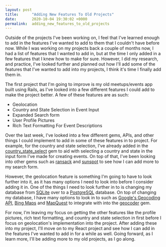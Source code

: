 ```yaml
---
layout: post
title:      "Adding New Features To Old Projects"
date:       2020-10-04 19:30:02 +0000
permalink:  adding_new_features_to_old_projects
---
```


Outside of the projects I've been working on, I feel that I've learned enough to add in the features I've wanted to add to them that I couldn't have before now. While I was working on my projects back a couple of months now, I had a list of features that I wanted to add in, but at the time I only added in a few features that I knew how to make for sure. However, I did my research, and practice, I've looked further and planned out how I'll add some of the features that I've wanted to add into my projects, I think it's time I finally add them in.

The first project that I'm going to improve is my old meetups/events app built using Rails, as I've looked into a few different features I could add to make the project better. A few of these features are as such:

* Geolocation
* Country and State Selection in Event Input
* Expanded Search form 
* User Profile Pictures
* Rich Text Formatting For Event Descriptions

Over the last week, I've looked into a few different gems, APIs, and other things I could implement to add in some of these features in to project. For example, for the country and state selection, I've already added in the [country_state_select](https://github.com/arvindvyas/Country-State-Select) gem to aid with selecting a country and state in the input form I've made for creating events. On top of that, I've been looking into other gems such as [ransack](https://github.com/activerecord-hackery/ransack) and [sunspot](https://github.com/sunspot/sunspot) to see how I can add more to my search form. 

However, the geolocation feature is something I'm going to have to look further into it, as it has many options I need to look into before I consider adding it in. One of the things I need to look further in to is changing my database from [SQLite](https://sqlite.org/index.html) over to a [PostgreSQL](https://sqlite.org/index.html) database. On top of changing my database, I have many options to look in to such as [Google's Geocoding API](https://developers.google.com/maps/documentation/geocoding/start), [Bing Maps](https://docs.microsoft.com/en-us/bingmaps/rest-services/) and [MapQuest](https://developer.mapquest.com/documentation/http://) to integrate with into the [geocoder](https://github.com/alexreisner/geocoder) gem.  

For now, I'm leaving my focus on getting the other features like the profile pictures, rich text formatting, and country and state selection in first before I focus on geolocation's implementation into the project. After adding these into my project, I'll move on to my React project and see how I can add in the features I've wanted to add in for a while as well. Going forward, as I learn more, I'll be adding more to my old projects, as I go along.
